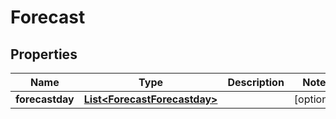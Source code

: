 # Forecast

## Properties
Name | Type | Description | Notes
------------ | ------------- | ------------- | -------------
**forecastday** | [**List&lt;ForecastForecastday&gt;**](ForecastForecastday.md) |  |  [optional]
